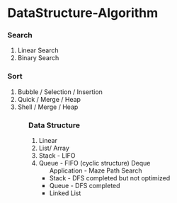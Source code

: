 # DataStructure-Algorithm


### Search

<ol>
  <li> Linear Search
  <li> Binary Search
</ol>


### Sort

<ol>
  <li> Bubble / Selection / Insertion
  <li> Quick  / Merge     / Heap 
  <li> Shell  / Merge     / Heap 

<ol>


### Data Structure

<ol>
  <li> Linear
    <li> List/ Array
    <li> Stack - LIFO
    <li> Queue - FIFO (cyclic structure) Deque
        <ul> Application - Maze Path Search
        <li> Stack - DFS completed but not optimized
        <li> Queue - DFS completed 
    <li> Linked List
   
<ol>
